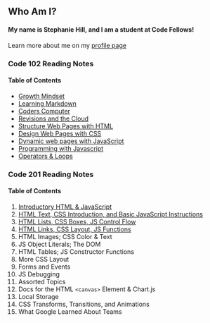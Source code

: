 ## Who Am I?

#### My name is Stephanie Hill, and I am a student at Code Fellows!


Learn more about me on my [profile page](https://github.com/stephnitis)

### Code 102 Reading Notes
#### Table of Contents

- [Growth Mindset](./code102/GrowthMindset.md)
- [Learning Markdown](./code102/markdown.md)
- [Coders Computer](./code102/CodersComputer.md)
- [Revisions and the Cloud](./code102/RevisionsandtheCloud.md)
- [Structure Web Pages with HTML](./code102/htmlstructure.md)
- [Design Web Pages with CSS](./code102/cssdesign.md)
- [Dynamic web pages with JavaScript](./code102/jsnotes.md)
- [Programming with Javascript](./code102/programwjs.md)
- [Operators & Loops](./code102/operatorsnloops.md)

### Code 201 Reading Notes
#### Table of Contents

1. [Introductory HTML & JavaScript](./code201/class-01.md)
2. [HTML Text, CSS Introduction, and Basic JavaScript Instructions](./code201/class-02.md)
3. [HTML Lists, CSS Boxes, JS Control Flow](./code201/class-03.md)
4. [HTML Links, CSS Layout, JS Functions](./code201/class-04.md)
5. HTML Images; CSS Color & Text
6. JS Object Literals; The DOM
7. HTML Tables; JS Constructor Functions
8. More CSS Layout
9. Forms and Events
10. JS Debugging
11. Assorted Topics
12. Docs for the HTML `<canvas>` Element & Chart.js
13. Local Storage
14. CSS Transforms, Transitions, and Animations
15. What Google Learned About Teams
